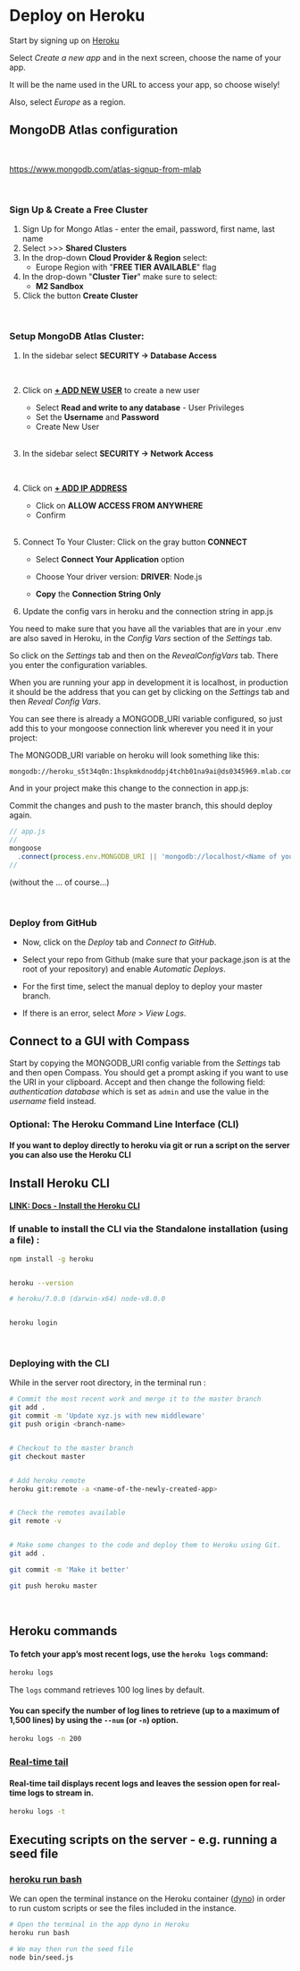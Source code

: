 # Deploy on Heroku

Start by signing up on [Heroku](https://www.heroku.com)

Select _Create a new app_ and in the next screen, choose the name of your app.

It will be the name used in the URL to access your app, so choose wisely!

Also, select _Europe_ as a region.




##  MongoDB Atlas configuration 

<br>



https://www.mongodb.com/atlas-signup-from-mlab



<br>

### **Sign Up & Create a Free Cluster** 

1. Sign Up for Mongo Atlas - enter the email, password, first name, last name
2. Select  >>>  **Shared Clusters**
3. In the drop-down **Cloud Provider & Region** select: 
   -  Europe Region with "**FREE TIER AVAILABLE**" flag
4. In the drop-down "**Cluster Tier**" make sure to select:
   - **M2 Sandbox**
5. Click the button **Create Cluster**



<br>


### Setup MongoDB Atlas Cluster:


1. In the sidebar select **SECURITY  ->  Database Access**

   <br>

2. Click on **<u>+ ADD NEW USER</u>** to create a new user

   - Select **Read and write to any database** - User Privileges
   - Set the **Username** and **Password**
   - Create New User

   <br>

3. In the sidebar select **SECURITY  ->  Network Access**

   <br>

4. Click on **<u>+ ADD IP ADDRESS</u>**

   - Click on **ALLOW ACCESS FROM ANYWHERE**
   - Confirm

   <br>

5. Connect To Your Cluster: Click on the gray button **CONNECT**

   - Select **Connect Your Application** option

   - Choose Your driver version:  **DRIVER**: Node.js

   - **Copy** the **Connection String Only**

     
6. Update the config vars in heroku and the connection string in app.js

You need to make sure that you have all the variables that are in your .env are also saved in Heroku, in the _Config Vars_ section of the _Settings_ tab.

So click on the _Settings_ tab and then on the _RevealConfigVars_ tab. There you enter the configuration variables.

When you are running your app in development it is localhost, in production it should be the address that you can get by clicking on the _Settings_ tab and then _Reveal Config Vars_.

You can see there is already a MONGODB_URI variable configured, so just add this to your mongoose connection link wherever you need it in your project:

The MONGODB_URI variable on heroku will look something like this: 
```
mongodb://heroku_s5t34q0n:1hspkmkdnoddpj4tchb01na9ai@ds0345969.mlab.com:29969/heroku_s5t34q0n 
```

And in your project make this change to the connection in app.js:

Commit the changes and push to the master branch, this should deploy again.

```js
// app.js
//
mongoose
  .connect(process.env.MONGODB_URI || 'mongodb://localhost/<Name of your project>' ...)
//
```

(without the ... of course...)


<br>


### Deploy from GitHub
- Now, click on the _Deploy_ tab and _Connect to GitHub_.

- Select your repo from Github (make sure that your package.json is at the root of your repository) and enable _Automatic Deploys_.

- For the first time, select the manual deploy to deploy your master branch.

- If there is an error, select _More_ > _View Logs_.



## Connect to a GUI with Compass 

Start by copying the MONGODB_URI config variable from the *Settings* tab and then open Compass. You should get a prompt asking if you want to use the URI in your clipboard. Accept and then change the following field: *authentication database* which is set as `admin` and use the value in the *username* field instead.




### Optional: The Heroku Command Line Interface (CLI)

#### If you want to deploy directly to heroku via git or run a script on the server you can also use the Heroku CLI


## Install Heroku CLI



#### [LINK: Docs - Install the Heroku CLI](https://devcenter.heroku.com/articles/heroku-cli#npm)



### If unable to install the CLI via the Standalone installation (using a file) :

```bash
npm install -g heroku


heroku --version

# heroku/7.0.0 (darwin-x64) node-v8.0.0


heroku login
```



<br>



### Deploying with the CLI



While in the server root directory, in the terminal run :



```bash
# Commit the most recent work and merge it to the master branch
git add .
git commit -m 'Update xyz.js with new middleware'
git push origin <branch-name>


# Checkout to the master branch
git checkout master


# Add heroku remote
heroku git:remote -a <name-of-the-newly-created-app>


# Check the remotes available
git remote -v


# Make some changes to the code and deploy them to Heroku using Git.
git add .

git commit -m 'Make it better'

git push heroku master
```





<br>

## Heroku commands


#### To fetch your app’s most recent logs, use the `heroku logs` command:

```bash
heroku logs
```

The `logs` command retrieves 100 log lines by default. 

#### You can specify the number of log lines to retrieve (up to a maximum of 1,500 lines) by using the `--num` (or `-n`) option.

```bash
heroku logs -n 200

```


### [Real-time tail](https://devcenter.heroku.com/articles/logging#real-time-tail)

#### Real-time tail displays recent logs and leaves the session open for real-time logs to stream in. 

```bash
heroku logs -t

```

## Executing scripts on the server - e.g. running a seed file


### [heroku run bash](https://devcenter.heroku.com/articles/heroku-cli-commands#heroku-run)

We can open the terminal instance on the Heroku container ([dyno](https://www.heroku.com/dynos)) in order to run custom scripts or see the files included in the instance. 

```bash
# Open the terminal in the app dyno in Heroku
heroku run bash

# We may then run the seed file
node bin/seed.js

```

<br>